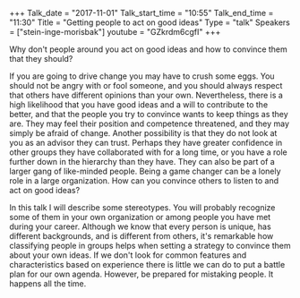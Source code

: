+++
Talk_date = "2017-11-01"
Talk_start_time = "10:55"
Talk_end_time = "11:30"
Title = "Getting people to act on good ideas"
Type = "talk"
Speakers = ["stein-inge-morisbak"]
youtube = "GZkrdm6cgfI"
+++

Why don't people around you act on good ideas and how to convince them that they should?

If you are going to drive change you may have to crush some eggs. You should not be angry with or fool someone, and you should always respect that others have different opinions than your own. Nevertheless, there is a high likelihood that you have good ideas and a will to contribute to the better, and that the people you try to convince wants to keep things as they are. They may feel their position and competence threatened, and they may simply be afraid of change. Another possibility is that they do not look at you as an advisor they can trust. Perhaps they have greater confidence in other groups they have collaborated with for a long time, or you have a role further down in the hierarchy than they have. They can also be part of a larger gang of like-minded people. Being a game changer can be a lonely role in a large organization. How can you convince others to listen to and act on good ideas?

In this talk I will describe some stereotypes. You will probably recognize some of them in your own organization or among people you have met during your career. Although we know that every person is unique, has different backgrounds, and is different from others, it's remarkable how classifying people in groups helps when setting a strategy to convince them about your own ideas. If we don't look for common features and characteristics based on experience there is little we can do to put a battle plan for our own agenda. However, be prepared for mistaking people. It happens all the time.

